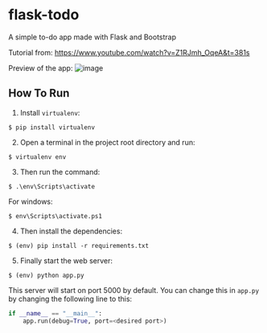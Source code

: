 # flask-todo
A simple to-do app made with Flask and Bootstrap

Tutorial from: https://www.youtube.com/watch?v=Z1RJmh_OqeA&t=381s

Preview of the app:
![image](https://user-images.githubusercontent.com/123865026/227876535-10bf7906-30ce-40c2-bcef-007467667bea.png)


## How To Run
1. Install `virtualenv`:
```
$ pip install virtualenv
```

2. Open a terminal in the project root directory and run:
```
$ virtualenv env
```

3. Then run the command:
```
$ .\env\Scripts\activate
```
For windows:
```
$ env\Scripts\activate.ps1
```

4. Then install the dependencies:
```
$ (env) pip install -r requirements.txt
```

5. Finally start the web server:
```
$ (env) python app.py
```

This server will start on port 5000 by default. You can change this in `app.py` by changing the following line to this:

```python
if __name__ == "__main__":
    app.run(debug=True, port=<desired port>)
